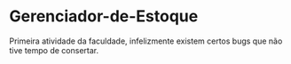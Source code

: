 # Gerenciador-de-Estoque


Primeira atividade da faculdade, infelizmente existem certos bugs que não tive tempo de consertar.
